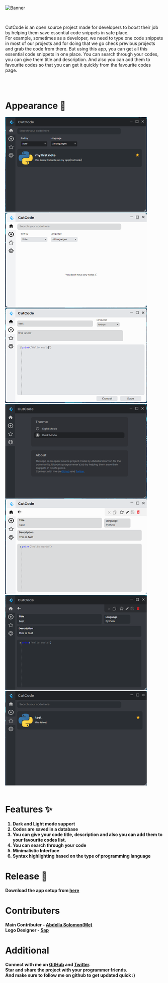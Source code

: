 ![Banner](https://user-images.githubusercontent.com/63385587/135706502-35fee274-a8d2-48da-b9a9-50213ae3104a.png)

<br>

CutCode is an open source project made for developers to boost their job by helping them save essential code snippets in safe place. 
<br> 
For example, sometimes as a developer, we need to type one code snippets in most of our projects and for doing that we go check previous projects and grab the code from there. But using this app, you can get all this essential code snippets in one place. You can search through your codes, you can give them title and description. And also you can add them to favourite codes so that you can get it quickly from the favourite codes page.

<br>
<br>

# Appearance 🎨

<b>
<div> 
    <img src="./imgs/dark_main.png" width=450px height=300px>
    <img src="./imgs/light_main.png" width=450px height=300px>
    <img src="./imgs/light_add.png" width=450px height=300px>
    <img src="./imgs/dark_setting.png" width=450px height=300px>
</div>

<div> 
    <img src="./imgs/light_code.png" width=450px height=300px>
    <img src="./imgs/dark_code.png" width=450px height=300px>
    <img src="./imgs/dark_fav.png" width=450px height=300px>
</div>

<br>


# Features ✨

1. Dark and Light mode support
2. Codes are saved in a database
3. You can give your code title, description and also you can add them to your favourite codes list.
4. You can search through your code
5. Minimalistic Interface
6. Syntax highlighting based on the type of programming language

# Release 🚀
Download the app setup from [here](https://www.mediafire.com/file/dhsgn5i7rsmon5l/CutCode_Installer.exe/file)

# Contributers

Main Contributer - [Abdella Solomon(Me)](https://github.com/Abdesol)
<br>
Logo Designer - [Sap](https://github.com/imsaptarshi)

# Additional 

Connect with me on [GitHub](https://github.com/Abdesol) and [Twitter](https://twitter.com/AbdellaSolomon).
<br>
Star and share the project with your programmer friends.
<br>
And make sure to follow me on github to get updated quick :)
